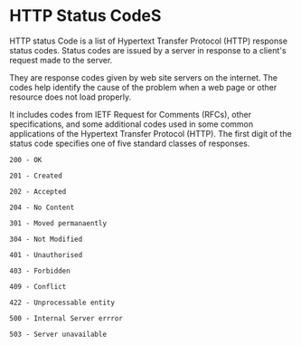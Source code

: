 # HTTP Status CodeS

HTTP status Code is a list of Hypertext Transfer Protocol (HTTP) response status codes. Status codes are issued by a server in response to a client's request made to the server. 

They are response codes given by web site servers on the internet. The codes help identify the cause of the problem when a web page or other resource does not load properly.

It includes codes from IETF Request for Comments (RFCs), other specifications, and some additional codes used in some common applications of the Hypertext Transfer Protocol (HTTP). The first digit of the status code specifies one of five standard classes of responses.


```
200 - OK

201 - Created

202 - Accepted

204 - No Content

301 - Moved permanaently

304 - Not Modified

401 - Unauthorised

403 - Forbidden

409 - Conflict

422 - Unprocessable entity

500 - Internal Server errror

503 - Server unavailable


```